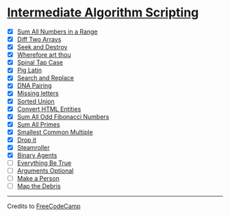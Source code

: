 # [Intermediate Algorithm Scripting](https://learn.freecodecamp.org/javascript-algorithms-and-data-structures/intermediate-algorithm-scripting)

- [x] [Sum All Numbers in a Range](01-sum-all-numbers-in-a-range.js)
- [x] [Diff Two Arrays](02-diff-two-arrays.js)
- [x] [Seek and Destroy](03-seek-and-destroy.js)
- [x] [Wherefore art thou](04-wherefore-art-thou.js)
- [x] [Spinal Tap Case](05-spinal-tap-case.js)
- [x] [Pig Latin](06-pig-latin.js)
- [x] [Search and Replace](07-search-and-replace.js)
- [x] [DNA Pairing](08-dna-pairing.js)
- [x] [Missing letters](09-missing-letters.js)
- [x] [Sorted Union](10-sorted-union.js)
- [x] [Convert HTML Entities](11-convert-html-entities.js)
- [x] [Sum All Odd Fibonacci Numbers](12-sum-all-odd-fibonacci-numbers.js)
- [x] [Sum All Primes](13-sum-all-primes.js)
- [x] [Smallest Common Multiple](14-smallest-common-multiple.js)
- [x] [Drop it](15-drop-it.js)
- [x] [Steamroller](16-steamroller.js)
- [x] [Binary Agents](17-binary-agents.js)
- [ ] [Everything Be True](18-everything-be-true.js)
- [ ] [Arguments Optional](19-arguments-optional.js)
- [ ] [Make a Person](20-make-a-person.js)
- [ ] [Map the Debris](21-map-the-debris.js)

---

Credits to [FreeCodeCamp](https://www.freecodecamp.org/)
